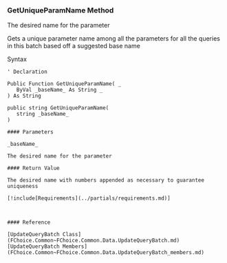 ﻿### GetUniqueParamName Method

The desired name for the parameter

Gets a unique parameter name among all the parameters for all the queries in this batch based off a suggested base name

Syntax

```vbnet
' Declaration

Public Function GetUniqueParamName( _
   ByVal _baseName_ As String _
) As String

public string GetUniqueParamName( 
   string _baseName_
)

#### Parameters

_baseName_

The desired name for the parameter

#### Return Value

The desired name with numbers appended as necessary to guarantee uniqueness

[!include[Requirements](../partials/requirements.md)]



#### Reference

[UpdateQueryBatch Class](FChoice.Common~FChoice.Common.Data.UpdateQueryBatch.md)  
[UpdateQueryBatch Members](FChoice.Common~FChoice.Common.Data.UpdateQueryBatch_members.md)
